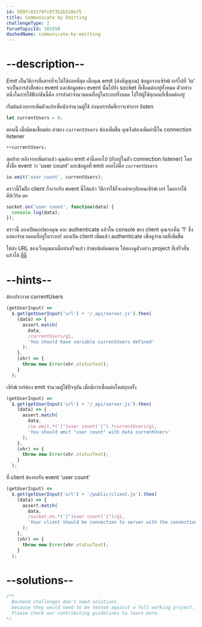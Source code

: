 ```yaml
---
id: 589fc831f9fc0f352b528e75
title: Communicate by Emitting
challengeType: 2
forumTopicId: 301550
dashedName: communicate-by-emitting
---
```


# --description--


<dfn>Emit</dfn> เป็นวิธีการสื่อสารที่จะได้ใช้บ่อยที่สุด 
เมื่อคุณ emit (ส่งสัญญาณ) ข้อมูลจากเซิร์ฟเวอร์ไปที่ 'io' จะเป็นการส่งชื่อของ event และข้อมูลของ event นั้นไปยัง socket ที่เชื่อมต่ออยู่ทั้งหมด 
ตัวอย่างหนึ่งในการใช้ฟังก์ชันนี้คือ การส่งค่าจำนวนคนที่อยู่ในระบบทั้งหมด ไปให้ผู้ใช้ทุกคนที่เชื่อมต่ออยู่

เริ่มต้นด้วยการเพิ่มตัวแปรเพื่อนับจำนวนผู้ใช้ ก่อนบรรทัดที่เราจะทำการ listen 

```js
let currentUsers = 0;
```

ตอนนี้ เมื่อมีคนเชื่อมต่อ ค่าของ `currentUsers` ต้องเพิ่มขึ้น 
คุณจึงต้องเพิ่มค่านี้ใน connection listener

```js
++currentUsers;
```

สุดท้าย หลังจากเพิ่มค่าแล้ว คุณต้อง emit ค่านี้ออกไป (ยังอยู่ในตัว connection listener) โดยตั้งชื่อ event ว่า 'user count' และข้อมูลที่ emit ออกไปคือ `currentUsers` 

```js
io.emit('user count', currentUsers);
```

คราวนี้ในฝั่ง client ก็จะรอรับ event นี้ได้แล้ว 
วิธีการใช้ก็จะคล้ายๆกับบนเซิร์ฟเวอร์ โดยการใช้คีย์เวิร์ด `on`

```js
socket.on('user count', function(data) {
  console.log(data);
});
```

คราวนี้ ลองเปิดแอปของคุณ และ authenticate แล้วใน console ของ client คุณจะเห็น '1' ซึ่งแสดงจำนวนคนที่อยู่ในระบบ! 
ลองเปิด client เพิ่มแล้ว authenticate เพื่อดูจำนวนที่เพิ่มขึ้น

ให้ส่ง URL ของเว็บคุณมาเมื่อทำเสร็จแล้ว ถ้าพบข้อผิดพลาด ให้ลองดูตัวอย่าง project ที่เสร็จสิ้นแล้วได้ [ที่นี่](https://gist.github.com/camperbot/28ef7f1078f56eb48c7b1aeea35ba1f5)

# --hints--

ต้องประกาศ currentUsers

```js
(getUserInput) =>
  $.get(getUserInput('url') + '/_api/server.js').then(
    (data) => {
      assert.match(
        data,
        /currentUsers/gi,
        'You should have variable currentUsers defined'
      );
    },
    (xhr) => {
      throw new Error(xhr.statusText);
    }
  );
```

เซิร์ฟเวอร์ต้อง emit จำนวนผู้ใช้ปัจจุบัน เมื่อมีการเชื่อมต่อใหม่ทุกครั้ง 

```js
(getUserInput) =>
  $.get(getUserInput('url') + '/_api/server.js').then(
    (data) => {
      assert.match(
        data,
        /io.emit.*('|")user count('|").*currentUsers/gi,
        'You should emit "user count" with data currentUsers'
      );
    },
    (xhr) => {
      throw new Error(xhr.statusText);
    }
  );
```

ที่ client ต้องรอรับ event 'user count' 

```js
(getUserInput) =>
  $.get(getUserInput('url') + '/public/client.js').then(
    (data) => {
      assert.match(
        data,
        /socket.on.*('|")user count('|")/gi,
        'Your client should be connection to server with the connection defined as socket'
      );
    },
    (xhr) => {
      throw new Error(xhr.statusText);
    }
  );
```

# --solutions--

```js
/**
  Backend challenges don't need solutions, 
  because they would need to be tested against a full working project. 
  Please check our contributing guidelines to learn more.
*/
```
